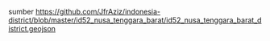 sumber
https://github.com/JfrAziz/indonesia-district/blob/master/id52_nusa_tenggara_barat/id52_nusa_tenggara_barat_district.geojson
